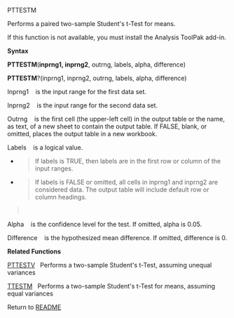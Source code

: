PTTESTM

Performs a paired two-sample Student's t-Test for means.

If this function is not available, you must install the Analysis ToolPak
add-in.

**Syntax**

**PTTESTM**(**inprng1, inprng2**, outrng, labels, alpha, difference)

**PTTESTM**?(inprng1, inprng2, outrng, labels, alpha, difference)

Inprng1    is the input range for the first data set.

Inprng2    is the input range for the second data set.

Outrng    is the first cell (the upper-left cell) in the output table or
the name, as text, of a new sheet to contain the output table. If FALSE,
blank, or omitted, places the output table in a new workbook.

Labels    is a logical value.

  - > If labels is TRUE, then labels are in the first row or column of
    > the input ranges.

  - > If labels is FALSE or omitted, all cells in inprng1 and inprng2
    > are considered data. The output table will include default row or
    > column headings.

>  

Alpha    is the confidence level for the test. If omitted, alpha is
0.05.

Difference    is the hypothesized mean difference. If omitted,
difference is 0.

**Related Functions**

[PTTESTV](PTTESTV.md)   Performs a two-sample Student's t-Test, assuming unequal
variances

[TTESTM](TTESTM.md)   Performs a two-sample Student's t-Test for means, assuming
equal variances



Return to [README](README.md)

